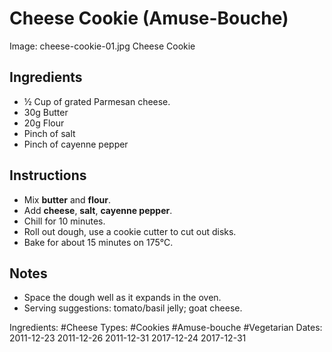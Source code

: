 # Cheese Cookie (Amuse-Bouche)

Image: cheese-cookie-01.jpg Cheese Cookie

## Ingredients

* &half; Cup of grated Parmesan cheese.
* 30g Butter
* 20g Flour
* Pinch of salt
* Pinch of cayenne pepper

## Instructions

* Mix **butter** and **flour**.
* Add **cheese**, **salt**, **cayenne pepper**.
* Chill for 10 minutes.
* Roll out dough, use a cookie cutter to cut out disks.
* Bake for about 15 minutes on 175&deg;C.

## Notes

* Space the dough well as it expands in the oven.
* Serving suggestions: tomato/basil jelly; goat cheese.


Ingredients: #Cheese
Types: #Cookies #Amuse-bouche #Vegetarian
Dates: 2011-12-23 2011-12-26 2011-12-31 2017-12-24 2017-12-31
